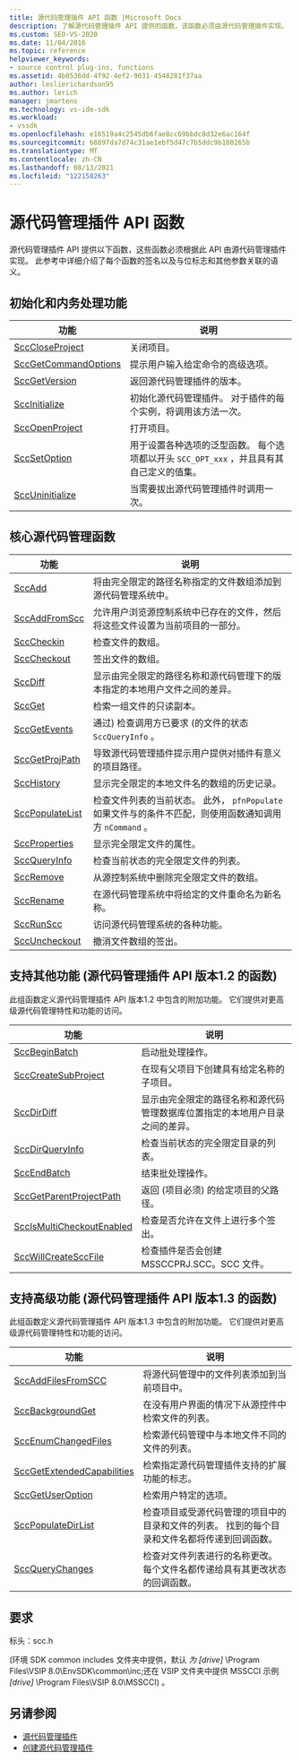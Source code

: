 ```yaml
---
title: 源代码管理插件 API 函数 |Microsoft Docs
description: 了解源代码管理插件 API 提供的函数，该函数必须由源代码管理插件实现。
ms.custom: SEO-VS-2020
ms.date: 11/04/2016
ms.topic: reference
helpviewer_keywords:
- source control plug-ins, functions
ms.assetid: 4b0536dd-4f92-4ef2-9031-4548281f37aa
author: leslierichardson95
ms.author: lerich
manager: jmartens
ms.technology: vs-ide-sdk
ms.workload:
- vssdk
ms.openlocfilehash: e16519a4c2545db6fae8cc69bbdc8d32e6ac164f
ms.sourcegitcommit: 68897da7d74c31ae1ebf5d47c7b5ddc9b108265b
ms.translationtype: MT
ms.contentlocale: zh-CN
ms.lasthandoff: 08/13/2021
ms.locfileid: "122158263"
---
```

# <a name="source-control-plug-in-api-functions"></a>源代码管理插件 API 函数
源代码管理插件 API 提供以下函数，这些函数必须根据此 API 由源代码管理插件实现。 此参考中详细介绍了每个函数的签名以及与位标志和其他参数关联的语义。

## <a name="initialization-and-housekeeping-functions"></a>初始化和内务处理功能

|功能|说明|
|--------------|-----------------|
|[SccCloseProject](../extensibility/scccloseproject-function.md)|关闭项目。|
|[SccGetCommandOptions](../extensibility/sccgetcommandoptions-function.md)|提示用户输入给定命令的高级选项。|
|[SccGetVersion](../extensibility/sccgetversion-function.md)|返回源代码管理插件的版本。|
|[SccInitialize](../extensibility/sccinitialize-function.md)|初始化源代码管理插件。 对于插件的每个实例，将调用该方法一次。|
|[SccOpenProject](../extensibility/sccopenproject-function.md)|打开项目。|
|[SccSetOption](../extensibility/sccsetoption-function.md)|用于设置各种选项的泛型函数。 每个选项都以开头 `SCC_OPT_xxx` ，并且具有其自己定义的值集。|
|[SccUninitialize](../extensibility/sccuninitialize-function.md)|当需要拔出源代码管理插件时调用一次。|

## <a name="core-source-control-functions"></a>核心源代码管理函数

|功能|说明|
|--------------|-----------------|
|[SccAdd](../extensibility/sccadd-function.md)|将由完全限定的路径名称指定的文件数组添加到源代码管理系统中。|
|[SccAddFromScc](../extensibility/sccaddfromscc-function.md)|允许用户浏览源控制系统中已存在的文件，然后将这些文件设置为当前项目的一部分。|
|[SccCheckin](../extensibility/scccheckin-function.md)|检查文件的数组。|
|[SccCheckout](../extensibility/scccheckout-function.md)|签出文件的数组。|
|[SccDiff](../extensibility/sccdiff-function.md)|显示由完全限定的路径名称和源代码管理下的版本指定的本地用户文件之间的差异。|
|[SccGet](../extensibility/sccget-function.md)|检索一组文件的只读副本。|
|[SccGetEvents](../extensibility/sccgetevents-function.md)|通过) 检查调用方已要求 (的文件的状态 `SccQueryInfo` 。|
|[SccGetProjPath](../extensibility/sccgetprojpath-function.md)|导致源代码管理插件提示用户提供对插件有意义的项目路径。|
|[SccHistory](../extensibility/scchistory-function.md)|显示完全限定的本地文件名的数组的历史记录。|
|[SccPopulateList](../extensibility/sccpopulatelist-function.md)|检查文件列表的当前状态。 此外， `pfnPopulate` 如果文件与的条件不匹配，则使用函数通知调用方 `nCommand` 。|
|[SccProperties](../extensibility/sccproperties-function.md)|显示完全限定文件的属性。|
|[SccQueryInfo](../extensibility/sccqueryinfo-function.md)|检查当前状态的完全限定文件的列表。|
|[SccRemove](../extensibility/sccremove-function.md)|从源控制系统中删除完全限定文件的数组。|
|[SccRename](../extensibility/sccrename-function.md)|在源代码管理系统中将给定的文件重命名为新名称。|
|[SccRunScc](../extensibility/sccrunscc-function.md)|访问源代码管理系统的各种功能。|
|[SccUncheckout](../extensibility/sccuncheckout-function.md)|撤消文件数组的签出。|

## <a name="functions-that-support-additional-capability-version-12-of-the-source-control-plug-in-api"></a>支持其他功能 (源代码管理插件 API 版本1.2 的函数) 
 此组函数定义源代码管理插件 API 版本1.2 中包含的附加功能。 它们提供对更高级源代码管理特性和功能的访问。

|功能|说明|
|--------------|-----------------|
|[SccBeginBatch](../extensibility/sccbeginbatch-function.md)|启动批处理操作。|
|[SccCreateSubProject](../extensibility/scccreatesubproject-function.md)|在现有父项目下创建具有给定名称的子项目。|
|[SccDirDiff](../extensibility/sccdirdiff-function.md)|显示由完全限定的路径名称和源代码管理数据库位置指定的本地用户目录之间的差异。|
|[SccDirQueryInfo](../extensibility/sccdirqueryinfo-function.md)|检查当前状态的完全限定目录的列表。|
|[SccEndBatch](../extensibility/sccendbatch-function.md)|结束批处理操作。|
|[SccGetParentProjectPath](../extensibility/sccgetparentprojectpath-function.md)|返回 (项目必须) 的给定项目的父路径。|
|[SccIsMultiCheckoutEnabled](../extensibility/sccismulticheckoutenabled-function.md)|检查是否允许在文件上进行多个签出。|
|[SccWillCreateSccFile](../extensibility/sccwillcreatesccfile-function.md)|检查插件是否会创建 MSSCCPRJ.SCC。SCC 文件。|

## <a name="functions-that-support-advanced-capability-version-13-of-the-source-control-plug-in-api"></a>支持高级功能 (源代码管理插件 API 版本1.3 的函数) 
 此组函数定义源代码管理插件 API 版本1.3 中包含的附加功能。 它们提供对更高级源代码管理特性和功能的访问。

|功能|说明|
|--------------|-----------------|
|[SccAddFilesFromSCC](../extensibility/sccaddfilesfromscc-function.md)|将源代码管理中的文件列表添加到当前项目中。|
|[SccBackgroundGet](../extensibility/sccbackgroundget-function.md)|在没有用户界面的情况下从源控件中检索文件的列表。|
|[SccEnumChangedFiles](../extensibility/sccenumchangedfiles-function.md)|检索源代码管理中与本地文件不同的文件的列表。|
|[SccGetExtendedCapabilities](../extensibility/sccgetextendedcapabilities-function.md)|检索指定源代码管理插件支持的扩展功能的标志。|
|[SccGetUserOption](../extensibility/sccgetuseroption-function.md)|检索用户特定的选项。|
|[SccPopulateDirList](../extensibility/sccpopulatedirlist-function.md)|检查项目或受源代码管理的项目中的目录和文件的列表。 找到的每个目录和文件名都将传递到回调函数。|
|[SccQueryChanges](../extensibility/sccquerychanges-function.md)|检查对文件列表进行的名称更改。 每个文件名都传递给具有其更改状态的回调函数。|

## <a name="requirements"></a>要求
 标头：scc.h

  (环境 SDK common includes 文件夹中提供，默认 *为 [drive]* \Program Files\VSIP 8.0\EnvSDK\common\inc;还在 VSIP 文件夹中提供 MSSCCI 示例 *[drive]* \Program Files\VSIP 8.0\MSSCCI) 。

## <a name="see-also"></a>另请参阅
- [源代码管理插件](../extensibility/source-control-plug-ins.md)
- [创建源代码管理插件](../extensibility/internals/creating-a-source-control-plug-in.md)
